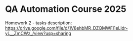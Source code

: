 # QA Automation Course 2025

Homework 2 - tasks description: https://drive.google.com/file/d/1V8ehbMR_DZQMWFl1eLldr-yL__ZmCWz_/view?usp=sharing
